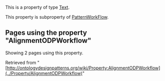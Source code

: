 This is a property of type [Text](../Type/Text "Type:Text").


This property is subproperty of [PatternWorkFlow](../Property/PatternWorkFlow "Property:PatternWorkFlow").




  


## Pages using the property "AlignmentODPWorkflow"


Showing 2 pages using this property.



Retrieved from "[http://ontologydesignpatterns.org/wiki/Property:AlignmentODPWorkflow](../Property/AlignmentODPWorkflow)"